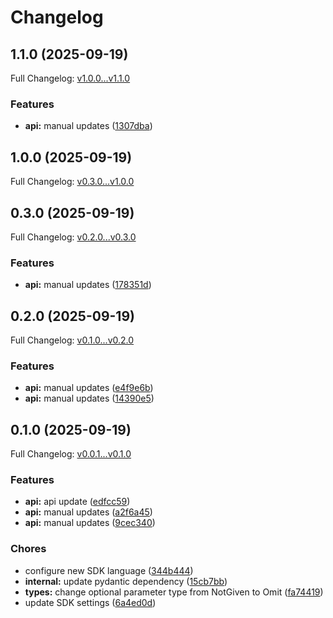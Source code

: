 # Changelog

## 1.1.0 (2025-09-19)

Full Changelog: [v1.0.0...v1.1.0](https://github.com/legalesign/legalesign-rest-python/compare/v1.0.0...v1.1.0)

### Features

* **api:** manual updates ([1307dba](https://github.com/legalesign/legalesign-rest-python/commit/1307dba268c1534ae692d673626df485d58625a8))

## 1.0.0 (2025-09-19)

Full Changelog: [v0.3.0...v1.0.0](https://github.com/legalesign/legalesign-rest-python/compare/v0.3.0...v1.0.0)

## 0.3.0 (2025-09-19)

Full Changelog: [v0.2.0...v0.3.0](https://github.com/legalesign/legalesign-rest-python/compare/v0.2.0...v0.3.0)

### Features

* **api:** manual updates ([178351d](https://github.com/legalesign/legalesign-rest-python/commit/178351dc08b44a57f0acec7f941abfe032feed3b))

## 0.2.0 (2025-09-19)

Full Changelog: [v0.1.0...v0.2.0](https://github.com/legalesign/legalesign-rest-python/compare/v0.1.0...v0.2.0)

### Features

* **api:** manual updates ([e4f9e6b](https://github.com/legalesign/legalesign-rest-python/commit/e4f9e6bc20b80109820e424ca023a0810f2a477d))
* **api:** manual updates ([14390e5](https://github.com/legalesign/legalesign-rest-python/commit/14390e5c766511ac7b24d8c03e06ddaa6102f02d))

## 0.1.0 (2025-09-19)

Full Changelog: [v0.0.1...v0.1.0](https://github.com/legalesign/legalesign-rest-python/compare/v0.0.1...v0.1.0)

### Features

* **api:** api update ([edfcc59](https://github.com/legalesign/legalesign-rest-python/commit/edfcc598e815c95949609b478dc282fde4fcb3f4))
* **api:** manual updates ([a2f6a45](https://github.com/legalesign/legalesign-rest-python/commit/a2f6a454d95b54dfbd73be4a75a4188f2a5f760c))
* **api:** manual updates ([9cec340](https://github.com/legalesign/legalesign-rest-python/commit/9cec340083e9194eed62e043e146e741c3c1b07a))


### Chores

* configure new SDK language ([344b444](https://github.com/legalesign/legalesign-rest-python/commit/344b4448026766f35a7538ba0d80b86db6d0abd4))
* **internal:** update pydantic dependency ([15cb7bb](https://github.com/legalesign/legalesign-rest-python/commit/15cb7bb6fe767a591b8ee7fad614bcdf5b427112))
* **types:** change optional parameter type from NotGiven to Omit ([fa74419](https://github.com/legalesign/legalesign-rest-python/commit/fa74419c25b044b92c6798b7e462f4f8ae0299c8))
* update SDK settings ([6a4ed0d](https://github.com/legalesign/legalesign-rest-python/commit/6a4ed0d330ef395b1014725facc1382ccd4c0c7e))
